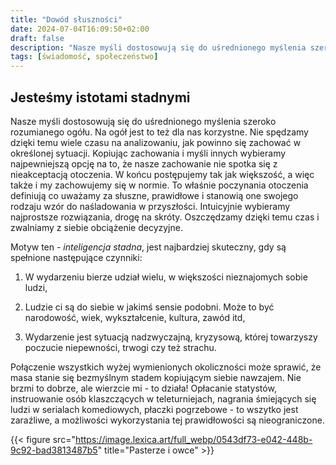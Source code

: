 ```yaml
---
title: "Dowód słuszności"
date: 2024-07-04T16:09:50+02:00
draft: false
description: "Nasze myśli dostosowują się do uśrednionego myślenia szeroko rozumianego ogółu..."
tags: [świadomość, społeczeństwo]
---
```


## Jesteśmy istotami stadnymi

Nasze myśli dostosowują się do uśrednionego myślenia szeroko rozumianego ogółu. Na ogół jest to też dla nas korzystne. Nie spędzamy dzięki temu wiele czasu na analizowaniu, jak powinno się zachować w określonej sytuacji. Kopiując zachowania i myśli innych wybieramy najpewniejszą opcję na to, że nasze zachowanie nie spotka się z nieakceptacją otoczenia. W końcu postępujemy tak jak większość, a więc także i my zachowujemy się w normie. To właśnie poczynania otoczenia definiują co uważamy za słuszne, prawidłowe i stanowią one swojego rodzaju wzór do naśladowania w przyszłości. Intuicyjnie wybieramy najprostsze rozwiązania, drogę na skróty. Oszczędzamy dzięki temu czas i zwalniamy z siebie obciążenie decyzyjne.

Motyw ten - _inteligencja stadna_, jest najbardziej skuteczny, gdy są spełnione następujące czynniki:

1. W wydarzeniu bierze udział wielu, w większości nieznajomych sobie ludzi,

2. Ludzie ci są do siebie w jakimś sensie podobni. Może to być narodowość, wiek, wykształcenie, kultura, zawód itd,

3. Wydarzenie jest sytuacją nadzwyczajną, kryzysową, której towarzyszy poczucie niepewności, trwogi czy też strachu.

Połączenie wszystkich wyżej wymienionych okoliczności może sprawić, że masa stanie się bezmyślnym stadem kopiującym siebie nawzajem.
Nie brzmi to dobrze, ale wierzcie mi - to działa!
Opłacanie statystów, instruowanie osób klaszczących w teleturniejach, nagrania śmiejących się ludzi w serialach komediowych, płaczki pogrzebowe - to wszytko jest zaraźliwe, a możliwości wykorzystania tej prawidłowości są nieograniczone.

{{< figure src="https://image.lexica.art/full_webp/0543df73-e042-448b-9c92-bad3813487b5" title="Pasterze i owce" >}}
